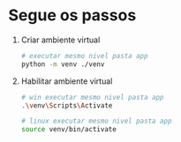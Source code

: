 # Segue os passos
1. Criar ambiente virtual

   ```sh
   # executar mesmo nivel pasta app
   python -m venv ./venv
   ```

2. Habilitar ambiente virtual

   ```sh
   # win executar mesmo nivel pasta app
   .\venv\Scripts\Activate
   ```

   ```sh
   # linux executar mesmo nivel pasta app
   source venv/bin/activate
   ```


